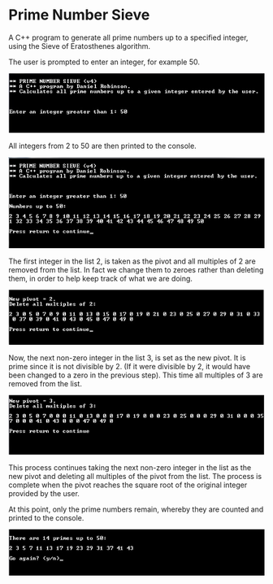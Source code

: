 Prime Number Sieve
==================
A C++ program to generate all prime numbers up to a specified integer, using the Sieve of Eratosthenes algorithm.

The user is prompted to enter an integer, for example 50.

![Screenshot1](/docs/screenshots/screenshot1.jpg)

All integers from 2 to 50 are then printed to the console.

![Screenshot2](/docs/screenshots/screenshot2.jpg)

The first integer in the list 2, is taken as the pivot and all multiples of 2 are removed from the list. In fact we change them to zeroes rather than deleting them, in order to help keep track of what we are doing.

![Screenshot3](/docs/screenshots/screenshot3.jpg)

Now, the next non-zero integer in the list 3, is set as the new pivot. It is prime since it is not divisible by 2. (If it were divisible by 2, it would have been changed to a zero in the previous step). This time all multiples of 3 are removed from the list.

![Screenshot4](/docs/screenshots/screenshot4.jpg)

This process continues taking the next non-zero integer in the list as the new pivot and deleting all multiples of the pivot from the list. The process is complete when the pivot reaches the square root of the original integer provided by the user. 

At this point, only the prime numbers remain, whereby they are counted and printed to the console.

![Screenshot5](/docs/screenshots/screenshot5.jpg) 